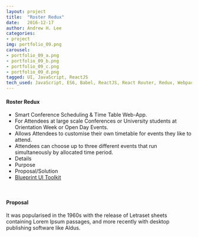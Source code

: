 ```yaml
---
layout: project
title:  "Roster Redux"
date:   2016-12-17
author: Andrew H. Lee
categories:
- project
img: portfolio_09.png
carousel:
- portfolio_09_a.png
- portfolio_09_b.png
- portfolio_09_c.png
- portfolio_09_d.png
tagged: UI, JavaScript, ReactJS
tech_used: JavaScript, ES6, Babel, ReactJS, React Router, Redux, Webpack, Yarn, Blueprint UI Toolkit
---
```


#### Roster Redux
* Smart Conference Scheduling & Time Table Web-App.
* For Attendees at large scale Conferences or University students at Orientation Week or Open Day Events.
* Allows Attendees to customise their own timetable for events they like to attend.
* Attendees can choose up to three different events that run simultaneously by allocated time period.
* Details
* Purpose
* Proposal/Solution
* [Blueprint UI Toolkit](http://blueprintjs.com/)

<br >

#### Proposal
It was popularised in the 1960s with the release of Letraset sheets containing Lorem Ipsum passages, and more recently with desktop publishing software like Aldus.

<br >

<div class="row">
  <div class="centered">
    <a href="https://github.com/andrew-h-lee/roster_redux/">
      <span class="hb hb-sm spin hb-github-inv"><i class="fa fa-github"></i></span></a>
    <a href="https://www.behance.net/gallery/44628703/Roster-Redux">
      <span class="hb hb-sm spin hb-behance-inv"><i class="fa fa-behance"></i></span></a>
  </div>
</div>

